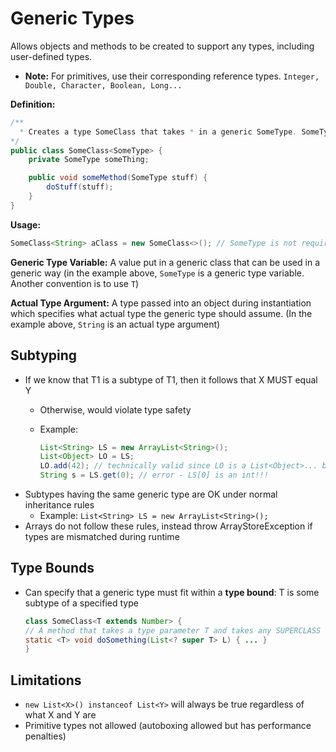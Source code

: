 # Generic Types

Allows objects and methods to be created to support any types, including user-defined types.

* **Note:** For primitives, use their corresponding reference types. `Integer, Double, Character, Boolean, Long...`

**Definition:**

```java
/**
  * Creates a type SomeClass that takes * in a generic SomeType. SomeType can * be named anything.
*/
public class SomeClass<SomeType> {
    private SomeType someThing;

    public void someMethod(SomeType stuff) {
        doStuff(stuff);
    }
}
```

**Usage:**

```java
SomeClass<String> aClass = new SomeClass<>(); // SomeType is not required during instantiation
```

**Generic Type Variable:** A value put in a generic class that can be used in a generic way \(in the example above, `SomeType` is a generic type variable. Another convention is to use `T`\)

**Actual Type Argument:** A type passed into an object during instantiation which specifies what actual type the generic type should assume. \(In the example above, `String` is an actual type argument\)

## Subtyping

* If we know that T1 is a subtype of T1, then it follows that X MUST equal Y
  * Otherwise, would violate type safety
  * Example:

    ```java
    List<String> LS = new ArrayList<String>();
    List<Object> LO = LS;
    LO.add(42); // technically valid since LO is a List<Object>... but it is actually LS!
    String s = LS.get(0); // error - LS[0] is an int!!!
    ```
* Subtypes having the same generic type are OK under normal inheritance rules
  * Example: `List<String> LS = new ArrayList<String>();`
* Arrays do not follow these rules, instead throw ArrayStoreException if types are mismatched during runtime

## Type Bounds

* Can specify that a generic type must fit within a **type bound**: T is some subtype of a specified type

  ```java
  class SomeClass<T extends Number> {
  // A method that takes a type parameter T and takes any SUPERCLASS of T as a list generic type
  static <T> void doSomething(List<? super T> L) { ... }
  }
  ```

## Limitations

* `new List<X>() instanceof List<Y>` will always be true regardless of what X and Y are
* Primitive types not allowed \(autoboxing allowed but has performance penalties\)


